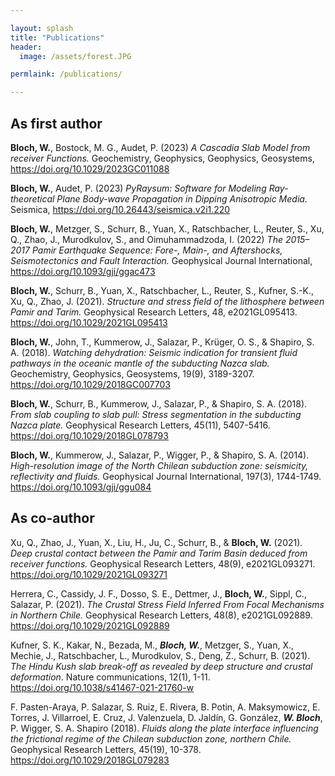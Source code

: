 ```yaml
---

layout: splash
title: "Publications"
header:
  image: /assets/forest.JPG

permlaink: /publications/

---
```


## As first author

**Bloch, W.**, Bostock, M. G., Audet, P. (2023) *A Cascadia Slab Model from receiver Functions.* Geochemistry, Geophysics, Geophysics, Geosystems,
<https://doi.org/10.1029/2023GC011088>

**Bloch, W.**, Audet, P. (2023) *PyRaysum: Software for Modeling Ray-theoretical Plane
Body-wave Propagation in Dipping Anisotropic Media.* Seismica,
<https://doi.org/10.26443/seismica.v2i1.220>

**Bloch, W.**, Metzger, S., Schurr, B., Yuan, X., Ratschbacher, L., Reuter, S., Xu, Q.,
Zhao, J., Murodkulov, S., and Oimuhammadzoda, I. (2022) *The 2015–2017 Pamir Earthquake
Sequence: Fore-, Main-, and Aftershocks, Seismotectonics and Fault Interaction.*
Geophysical Journal International, <https://doi.org/10.1093/gji/ggac473>

**Bloch, W.**, Schurr, B., Yuan, X., Ratschbacher, L., Reuter, S., Kufner, S.-K., Xu,
Q., Zhao, J. (2021). *Structure and stress field of the lithosphere between Pamir and
Tarim.* Geophysical Research Letters, 48, e2021GL095413.
<https://doi.org/10.1029/2021GL095413>
 
**Bloch, W.**, John, T., Kummerow, J., Salazar, P., Krüger, O. S., & Shapiro, S. A.
(2018).  *Watching dehydration: Seismic indication for transient fluid pathways in the
oceanic mantle of the subducting Nazca slab.* Geochemistry, Geophysics, Geosystems,
19(9), 3189-3207. <https://doi.org/10.1029/2018GC007703>
 
**Bloch, W.**, Schurr, B., Kummerow, J., Salazar, P., & Shapiro, S. A. (2018). *From
slab coupling to slab pull: Stress segmentation in the subducting Nazca plate.*
Geophysical Research Letters, 45(11), 5407-5416. <https://doi.org/10.1029/2018GL078793>
 
**Bloch, W.**, Kummerow, J., Salazar, P., Wigger, P., & Shapiro, S. A. (2014).
*High-resolution image of the North Chilean subduction zone: seismicity, reflectivity
and fluids.* Geophysical Journal International, 197(3), 1744-1749.
<https://doi.org/10.1093/gji/ggu084>

## As co-author

Xu, Q., Zhao, J., Yuan, X., Liu, H., Ju, C., Schurr, B., & **Bloch, W.** (2021). *Deep
crustal contact between the Pamir and Tarim Basin deduced from receiver functions.*
Geophysical Research Letters, 48(9), e2021GL093271.
<https://doi.org/10.1029/2021GL093271>
 
Herrera, C., Cassidy, J. F., Dosso, S. E., Dettmer, J., **Bloch, W.**, Sippl, C.,
Salazar, P. (2021). *The Crustal Stress Field Inferred From Focal Mechanisms in Northern
Chile.* Geophysical Research Letters, 48(8), e2021GL092889.
<https://doi.org/10.1029/2021GL092889>
 
Kufner, S. K., Kakar, N., Bezada, M., ***Bloch, W.***, Metzger, S., Yuan, X., Mechie,
J., Ratschbacher, L., Murodkulov, S., Deng, Z., Schurr, B. (2021). *The Hindu Kush slab
break-off as revealed by deep structure and crustal deformation*. Nature communications,
12(1), 1-11. <https://doi.org/10.1038/s41467-021-21760-w>
 
F. Pasten-Araya, P. Salazar, S. Ruiz, E. Rivera, B. Potin, A. Maksymowicz, E. Torres, J.
Villarroel, E. Cruz, J. Valenzuela, D. Jaldín, G. González, ***W. Bloch***, P. Wigger, S.
A.  Shapiro (2018). *Fluids along the plate interface influencing the frictional regime
of the Chilean subduction zone, northern Chile.* Geophysical Research Letters, 45(19),
10-378. <https://doi.org/10.1029/2018GL079283>
